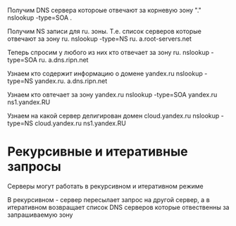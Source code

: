 Получим DNS сервера котороые отвечают за корневую зону "."
nslookup -type=SOA .

Получим NS записи для ru. зоны. Т.е. список серверов которые отвечают за зону ru.
nslookup -type=NS ru. a.root-servers.net

Теперь спросим у любого из них кто отвечает за зону ru.
nslookup -type=SOA ru. a.dns.ripn.net

Узнаем кто содержит информацию о домене yandex.ru
nslookup -type=NS yandex.ru. a.dns.ripn.net

Узнаем кто овтечает за зону yandex.ru
nslookup -type=SOA yandex.ru ns1.yandex.RU

Узнаем на какой сервер делигирован домен cloud.yandex.ru
nslookup -type=NS cloud.yandex.ru ns1.yandex.RU

# Рекурсивные и итеративные запросы

Серверы могут работать в рекурсивном и итеративном режиме

В рекурсивном - сервер пересылает запрос на другой сервер, а в итеративном возвращает список DNS серверов которые отвественны за запрашиваемую зону